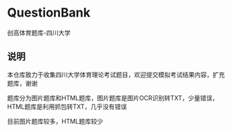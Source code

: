 # QuestionBank
创高体育题库-四川大学

## 说明
本仓库致力于收集四川大学体育理论考试题目，欢迎提交模拟考试结果内容，扩充题库，谢谢    

题库分为图片题库和HTML题库，图片题库是图片OCR识别转TXT，少量错误，HTML题库是利用抓包转TXT，几乎没有错误   

目前图片题库较多，HTML题库较少   

